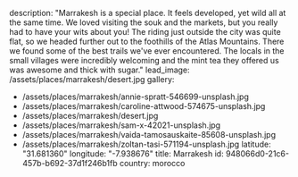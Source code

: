 description: "Marrakesh is a special place. It feels developed, yet wild all at the same time. We loved visiting the souk and the markets, but you really had to have your wits about you! The riding just outside the city was quite flat, so we headed further out to the foothills of the Atlas Mountains. There we found some of the best trails we've ever encountered. The locals in the small villages were incredibly welcoming and the mint tea they offered us was awesome and thick with sugar."
lead_image: /assets/places/marrakesh/desert.jpg
gallery:
  - /assets/places/marrakesh/annie-spratt-546699-unsplash.jpg
  - /assets/places/marrakesh/caroline-attwood-574675-unsplash.jpg
  - /assets/places/marrakesh/desert.jpg
  - /assets/places/marrakesh/sam-x-42021-unsplash.jpg
  - /assets/places/marrakesh/vaida-tamosauskaite-85608-unsplash.jpg
  - /assets/places/marrakesh/zoltan-tasi-571194-unsplash.jpg
latitude: "31.681360"
longitude: "-7.938676"
title: Marrakesh
id: 948066d0-21c6-457b-b692-37d1f246b1fb
country: morocco
